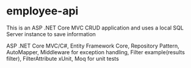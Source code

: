 # employee-api
This is an ASP .NET Core MVC CRUD application and uses a local SQL Server instance to save information

ASP .NET Core MVC/C#,
Entity Framework Core,
Repository Pattern,
AutoMapper,
Middleware for exception handling,
Filter example(results filter), FilterAttribute
xUnit, Moq for unit tests

